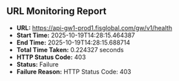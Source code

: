 ## URL Monitoring Report

- **URL:** https://api-gw1-prod1.fisglobal.com/gw/v1/health
- **Start Time:** 2025-10-19T14:28:15.464387
- **End Time:** 2025-10-19T14:28:15.688714
- **Total Time Taken:** 0.224327 seconds
- **HTTP Status Code:** 403
- **Status:** Failure
- **Failure Reason:** HTTP Status Code: 403
